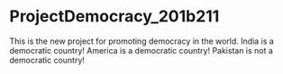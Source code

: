 # ProjectDemocracy_201b211
This is the new project for promoting democracy in the world.
India is a democratic country!
America is a democratic country!
Pakistan is not a democratic country!
